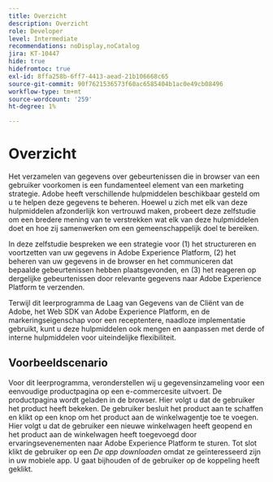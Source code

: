 ```yaml
---
title: Overzicht
description: Overzicht
role: Developer
level: Intermediate
recommendations: noDisplay,noCatalog
jira: KT-10447
hide: true
hidefromtoc: true
exl-id: 8ffa258b-6ff7-4413-aead-21b106668c65
source-git-commit: 90f7621536573f60ac6585404b1ac0e49cb08496
workflow-type: tm+mt
source-wordcount: '259'
ht-degree: 1%

---
```


# Overzicht

Het verzamelen van gegevens over gebeurtenissen die in browser van een gebruiker voorkomen is een fundamenteel element van een marketing strategie. Adobe heeft verschillende hulpmiddelen beschikbaar gesteld om u te helpen deze gegevens te beheren. Hoewel u zich met elk van deze hulpmiddelen afzonderlijk kon vertrouwd maken, probeert deze zelfstudie om een bredere mening van te verstrekken wat elk van deze hulpmiddelen doet en hoe zij samenwerken om een gemeenschappelijk doel te bereiken.

In deze zelfstudie bespreken we een strategie voor (1) het structureren en voortzetten van uw gegevens in Adobe Experience Platform, (2) het beheren van uw gegevens in de browser en het communiceren dat bepaalde gebeurtenissen hebben plaatsgevonden, en (3) het reageren op dergelijke gebeurtenissen door relevante gegevens naar Adobe Experience Platform te verzenden.

Terwijl dit leerprogramma de Laag van Gegevens van de Cliënt van de Adobe, het Web SDK van Adobe Experience Platform, en de markeringseigenschap voor een receptentere, naadloze implementatie gebruikt, kunt u deze hulpmiddelen ook mengen en aanpassen met derde of interne hulpmiddelen voor uiteindelijke flexibiliteit.

## Voorbeeldscenario

Voor dit leerprogramma, veronderstellen wij u gegevensinzameling voor een eenvoudige productpagina op een e-commercesite uitvoert. De productpagina wordt geladen in de browser. Hier volgt u dat de gebruiker het product heeft bekeken. De gebruiker besluit het product aan te schaffen en klikt op een knop om het product aan de winkelwagentje toe te voegen. Hier volgt u dat de gebruiker een nieuwe winkelwagen heeft geopend en het product aan de winkelwagen heeft toegevoegd door ervaringsevenementen naar Adobe Experience Platform te sturen. Tot slot klikt de gebruiker op een _De app downloaden_ omdat ze geïnteresseerd zijn in uw mobiele app. U gaat bijhouden of de gebruiker op de koppeling heeft geklikt.
